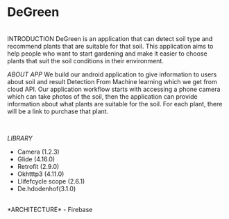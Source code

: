 # **DeGreen**
<br>
INTRODUCTION
DeGreen is an application that can detect soil type and recommend plants that are suitable for that soil. This application aims to help people who want to start gardening and make it easier to choose plants that suit the soil conditions in their environment.

<br>

*ABOUT APP*
We build our android application to give information to users about soil and result Detection From Machine learning which we get from cloud API. Our application workflow starts with accessing a phone camera which can take photos of the soil, then the application can provide information about what plants are suitable for the soil. For each plant, there will be a link to purchase that plant.

<br>

*LIBRARY*
- Camera (1.2.3)
-	Glide (4.16.0)
-	Retrofit (2.9.0)
-	Okhtttp3 (4.11.0)
-	Llifefcycle scope (2.6.1)
-	De.hdodenhof(3.1.0)

<br>
*ARCHITECTURE*
- Firebase
